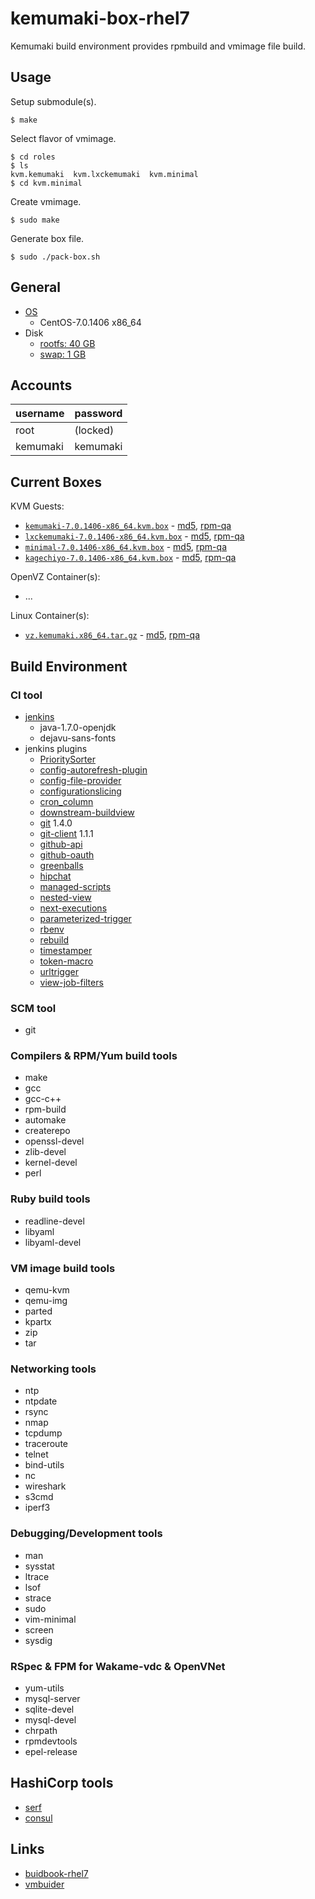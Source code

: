 kemumaki-box-rhel7
==================

Kemumaki build environment provides rpmbuild and vmimage file build.

Usage
-----

Setup submodule(s).

```
$ make
```

Select flavor of vmimage.

```
$ cd roles
$ ls
kvm.kemumaki  kvm.lxckemumaki  kvm.minimal
$ cd kvm.minimal
```

Create vmimage.

```
$ sudo make
```

Generate box file.

```
$ sudo ./pack-box.sh
```

General
-------

+ [OS](vmbuilder.conf#L5-L6)
  + CentOS-7.0.1406 x86_64
+ Disk
  + [rootfs: 40 GB](vmbuilder.conf.d/disk.conf#L1)
  + [swap: 1 GB](vmbuilder.conf.d/disk.conf#L2)

Accounts
--------

| username | password |
|:---------|:---------|
| root     | (locked) |
| kemumaki | kemumaki |

Current Boxes
-------------

KVM Guests:

+ [`kemumaki-7.0.1406-x86_64.kvm.box`](http://dlc.wakame.axsh.jp/wakameci/kemumaki-box-rhel7/current/kemumaki-7.0.1406-x86_64.kvm.box) - [md5](http://dlc.wakame.axsh.jp/wakameci/kemumaki-box-rhel7/current/kemumaki-7.0.1406-x86_64.kvm.box.md5), [rpm-qa](http://dlc.wakame.axsh.jp/wakameci/kemumaki-box-rhel7/current/kemumaki-7.0.1406-x86_64.kvm.box.rpm-qa)
+ [`lxckemumaki-7.0.1406-x86_64.kvm.box`](http://dlc.wakame.axsh.jp/wakameci/kemumaki-box-rhel7/current/lxckemumaki-7.0.1406-x86_64.kvm.box) - [md5](http://dlc.wakame.axsh.jp/wakameci/kemumaki-box-rhel7/current/lxckemumaki-7.0.1406-x86_64.kvm.box.md5), [rpm-qa](http://dlc.wakame.axsh.jp/wakameci/kemumaki-box-rhel7/current/lxckemumaki-7.0.1406-x86_64.kvm.box.rpm-qa)
+ [`minimal-7.0.1406-x86_64.kvm.box`](http://dlc.wakame.axsh.jp/wakameci/kemumaki-box-rhel7/current/minimal-7.0.1406-x86_64.kvm.box) - [md5](http://dlc.wakame.axsh.jp/wakameci/kemumaki-box-rhel7/current/minimal-7.0.1406-x86_64.kvm.box.md5), [rpm-qa](http://dlc.wakame.axsh.jp/wakameci/kemumaki-box-rhel7/current/minimal-7.0.1406-x86_64.kvm.box.rpm-qa)
+ [`kagechiyo-7.0.1406-x86_64.kvm.box`](http://dlc.wakame.axsh.jp/wakameci/kemumaki-box-rhel7/current/kagechiyo-7.0.1406-x86_64.kvm.box) - [md5](http://dlc.wakame.axsh.jp/wakameci/kemumaki-box-rhel7/current/kagechiyo-7.0.1406-x86_64.kvm.box.md5), [rpm-qa](http://dlc.wakame.axsh.jp/wakameci/kemumaki-box-rhel7/current/kagechiyo-7.0.1406-x86_64.kvm.box.rpm-qa)

OpenVZ Container(s):

+ ...

Linux Container(s):

+ [`vz.kemumaki.x86_64.tar.gz`](http://dlc.wakame.axsh.jp/wakameci/kemumaki-box-rhel7/current/vz.kemumaki.x86_64.tar.gz) - [md5](http://dlc.wakame.axsh.jp/wakameci/kemumaki-box-rhel7/current/vz.kemumaki.x86_64.tar.gz.md5), [rpm-qa](http://dlc.wakame.axsh.jp/wakameci/kemumaki-box-rhel7/current/vz.kemumaki.x86_64.rpm-qa)

Build Environment
-----------------

### CI tool

+ [jenkins](http://jenkins-ci.org/)
   + java-1.7.0-openjdk
   + dejavu-sans-fonts
+ jenkins plugins
   + [PrioritySorter](https://wiki.jenkins-ci.org/display/JENKINS/Priority+Sorter+Plugin)
   + [config-autorefresh-plugin](https://wiki.jenkins-ci.org/display/JENKINS/Config+AutoRefresh+Plugin)
   + [config-file-provider](https://wiki.jenkins-ci.org/display/JENKINS/Config+File+Provider+Plugin)
   + [configurationslicing](https://wiki.jenkins-ci.org/display/JENKINS/Configuration+Slicing+Plugin)
   + [cron_column](https://wiki.jenkins-ci.org/display/JENKINS/Cron+Column+Plugin)
   + [downstream-buildview](https://wiki.jenkins-ci.org/display/JENKINS/Downstream+buildview+plugin)
   + [git](https://wiki.jenkins-ci.org/display/JENKINS/Git+Plugin)        1.4.0
   + [git-client](https://wiki.jenkins-ci.org/display/JENKINS/Git+Client+Plugin) 1.1.1
   + [github-api](https://wiki.jenkins-ci.org/display/JENKINS/GitHub+API+Plugin)
   + [github-oauth](https://wiki.jenkins-ci.org/display/JENKINS/Github+OAuth+Plugin)
   + [greenballs](https://wiki.jenkins-ci.org/display/JENKINS/Green+Balls)
   + [hipchat](https://wiki.jenkins-ci.org/display/JENKINS/HipChat+Plugin)
   + [managed-scripts](https://wiki.jenkins-ci.org/display/JENKINS/Managed+Script+Plugin)
   + [nested-view](https://wiki.jenkins-ci.org/display/JENKINS/Nested+View+Plugin)
   + [next-executions](https://wiki.jenkins-ci.org/display/JENKINS/Next+Executions)
   + [parameterized-trigger](https://wiki.jenkins-ci.org/display/JENKINS/Parameterized+Trigger+Plugin)
   + [rbenv](https://wiki.jenkins-ci.org/display/JENKINS/Rbenv+Plugin)
   + [rebuild](https://wiki.jenkins-ci.org/display/JENKINS/Rebuild+Plugin)
   + [timestamper](https://wiki.jenkins-ci.org/display/JENKINS/Timestamper)
   + [token-macro](https://wiki.jenkins-ci.org/display/JENKINS/Token+Macro+Plugin)
   + [urltrigger](https://wiki.jenkins-ci.org/display/JENKINS/URLTrigger+Plugin)
   + [view-job-filters](https://wiki.jenkins-ci.org/display/JENKINS/View+Job+Filters)

### SCM tool

+ git

### Compilers &amp; RPM/Yum build tools

+ make
+ gcc
+ gcc-c++
+ rpm-build
+ automake
+ createrepo
+ openssl-devel
+ zlib-devel
+ kernel-devel
+ perl

### Ruby build tools

+ readline-devel
+ libyaml
+ libyaml-devel

### VM image build tools

+ qemu-kvm
+ qemu-img
+ parted
+ kpartx
+ zip
+ tar

### Networking tools

+ ntp
+ ntpdate
+ rsync
+ nmap
+ tcpdump
+ traceroute
+ telnet
+ bind-utils
+ nc
+ wireshark
+ s3cmd
+ iperf3

### Debugging/Development tools

+ man
+ sysstat
+ ltrace
+ lsof
+ strace
+ sudo
+ vim-minimal
+ screen
+ sysdig

### RSpec &amp; FPM for Wakame-vdc &amp; OpenVNet

+ yum-utils
+ mysql-server
+ sqlite-devel
+ mysql-devel
+ chrpath
+ rpmdevtools
+ epel-release

## HashiCorp tools

+ [serf](https://serfdom.io/)
+ [consul](https://consul.io/)

Links
-----

+ [buidbook-rhel7](https://github.com/wakameci/buildbook-rhel7)
+ [vmbuider](https://github.com/hansode/vmbuilder)
